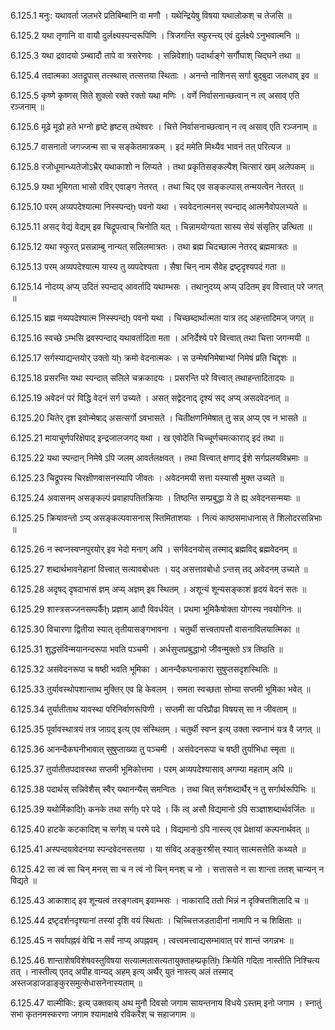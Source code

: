6.125.1
मनुः:
यथावर्ता जलभरे प्रतिबिम्बानि वा मणौ ।
यथेन्द्रियेषु विषया यथालोकश् च तेजसि ॥


6.125.2
यथा तृणानि वा वायौ दुर्लक्ष्यस्पन्दरूपिणि ।
त्रिजगन्ति स्फुरन्त्य् एवं दुर्लक्ष्ये ऽनुभवात्मनि ॥


6.125.3
यथा द्रवादयो ऽम्ब्वादौ तापे वा त्रसरेणवः ।
सन्निवेशाḫ पदार्थाङ्गे सर्गौघाश् चिद्घने तथा ॥


6.125.4
तदात्मका अतद्रूपास् तत्स्थास् तत्सत्तया स्थिताः ।
अनन्ते नाशिनस् सर्गा बुद्बुदा जलधाव् इव ॥


6.125.5
कृष्णे कृष्णस् सिते शुक्लो रक्ते रक्तो यथा मणिः ।
वर्णे निर्वासनाच्छत्वान् न त्व् असाव् एति रञ्जनाम् ॥


6.125.6
मूढे मूढो हते भग्नो हृष्टे हृष्टस् तथेश्वरः ।
चित्ते निर्वासनाच्छत्वान् न त्व् असाव् एति रञ्जनाम् ॥


6.125.7
वासनातो जगज्जन्म सा च सङ्केतमात्रकम् ।
इदं ममेति मिथ्यैव भावनं तत् परित्यज ॥


6.125.8
रजोधूमान्ध्यतेजोऽभ्रैर् यथाकाशो न लिप्यते ।
तथा प्रकृतिसङ्कल्पैश् चित्सारं खम् अलेपकम् ॥


6.125.9
यथा भूमिगता भासो रविर् एवाङ्ग नेतरत् ।
तथा चिद् एव सङ्कल्पास् तन्मयत्वेन नेतरत् ॥


6.125.10
परम् अव्यपदेश्यात्मा निस्स्पन्दḫ पवनो यथा ।
स्ववेदनात्मनस् स्पन्दाद् आत्मनैवोपलभ्यते ॥


6.125.11
असद् वेद्यं वेद्यम् इव चिद्रूपत्वाच् चिनोति यत् ।
चिन्नामयोग्यता सास्य सेयं संसृतिर् उत्थिता ॥


6.125.12
यथा स्फुरत् प्रसन्नाम्बु नान्यत् सलिलमात्रतः ।
तथा ब्रह्म चिदच्छात्म नेतरद् ब्रह्ममात्रतः ॥


6.125.13
परम् अव्यपदेश्यात्म यास्य तु व्यपदेश्यता ।
सैषा चिन् नाम सैवेह द्रष्टृदृश्यपदं गता ॥


6.125.14
नोदय्य् अप्य् उदितं स्पन्दाद् आवर्तादि यथाम्भसः ।
तथानुदय्य् अप्य् उदितम् इव वित्त्वात् परे जगत् ॥


6.125.15
ब्रह्म नव्यपदेश्यात्म निस्स्पन्दḫ पवनो यथा ।
चिच्छब्दार्थात्मता यात्र तद् अहन्तादिमज् जगत् ॥


6.125.16
स्वच्छे ऽम्भसि द्रवस्पन्दाद् यथावर्तादिता मता ।
अनिर्देश्ये परे वित्त्वात् तथा चित्ता जगन्मयी ॥


6.125.17
सर्गस्याद्यन्तयोर् उक्तो यẖ क्रमो वेदनात्मकः ।
स उन्मेषनिमेषाभ्यां निमेषं प्रति चिद्दृशः ॥


6.125.18
प्रसरन्ति यथा स्पन्दात् सलिले चक्रकादयः ।
प्रसरन्ति परे वित्त्वात् तथाहन्तादितादयः ॥


6.125.19
अवेदनं परं विद्धि वेदनं सर्ग उच्यते ।
असत् सद्वेदनाद् दृश्यं सद् अप्य् असदवेदनात् ॥


6.125.20
चितेर् दृश इवोन्मेषाद् असत्सर्गो ऽवभासते ।
चितीक्षणनिमेषात् तु सन्न् अप्य् एव न भासते ॥


6.125.21
मायाचूर्णपरिक्षेपाद् इन्द्रजालजगद् यथा ।
ख एवोदेति चिच्चूर्णचमत्काराद् इदं तथा ॥


6.125.22
यथा स्पन्दान् निमेषे ऽपि जलम् आवर्तलक्षवत् ।
तथा वित्त्वात् क्षणाद् ईशे सर्गप्रलयविभ्रमाः ॥


6.125.23
चिद्रूपस्य चिरक्षीणवासनस्यापि जीवतः ।
अवेदनमयी सत्ता यस्यासौ मुक्त उच्यते ॥


6.125.24
अवासनम् असङ्कल्पं प्रवाहापतितक्रियाः ।
तिष्ठन्ति सम्प्रबुद्धा ये ते ह्य् अवेदनसन्मयाः ॥


6.125.25
क्रियावन्तो ऽप्य् असङ्कल्पवासनास् स्तिमिताशयाः ।
नित्यं काष्ठसमाधानास् ते शिलोदरसन्निभाः ॥


6.125.26
न स्वप्नस्वप्नपुरयोर् इव भेदो मनाग् अपि ।
सर्गवेदनयोस् तस्माद् ब्रह्मविद् ब्रह्मवेदनम् ॥


6.125.27
शब्दार्थभावनेहानां वित्त्वात् सत्यावबोधतः ।
यद् असत्तावबोधो ऽन्तस् तद् अवेदनम् उच्यते ॥


6.125.28
अदृषद् दृषदाभासं ज्ञम् अप्य् अज्ञम् इव स्थितम् ।
अशून्यं शून्यसङ्काशं हृदयं वेदनं सतः ॥


6.125.29
शास्त्रसज्जनसम्पर्कैḫ प्रज्ञाम् आदौ विवर्धयेत् ।
प्रथमा भूमिकैषोक्ता योगस्य नवयोगिनः ॥


6.125.30
विचारणा द्वितीया स्यात् तृतीयासङ्गभावना ।
चतुर्थी सत्त्वतापत्तौ वासनाविलयात्मिका ॥


6.125.31
शुद्धसंविन्मयानन्दरूपा भवति पञ्चमी ।
अर्धसुप्तप्रबुद्धाभो जीवन्मुक्तो ऽत्र तिष्ठति ॥


6.125.32
असंवेदनरूपा च षष्ठी भवति भूमिका ।
आनन्दैकघनाकारा सुषुप्तसदृशस्थितिः ॥


6.125.33
तुर्यावस्थोपशान्ताथ मुक्तिर् एव हि केवलम् ।
समता स्वच्छता सोम्या सप्तमी भूमिका भवेत् ॥


6.125.34
तुर्यातीताथ यावस्था परिनिर्वाणरूपिणी ।
सप्तमी सा परिप्रौढा विषयस् सा न जीवताम् ॥


6.125.35
पूर्वावस्थात्रयं तत्र जाग्रद् इत्य् एव संस्थितम् ।
चतुर्थी स्वप्न इत्य् उक्ता स्वप्नाभं यत्र वै जगत् ॥


6.125.36
आनन्दैकघनीभावात् सुषुप्ताख्या तु पञ्चमी ।
असंवेदनरूपा च षष्ठी तुर्याभिधा स्मृता ॥


6.125.37
तुर्यातीतपदावस्था सप्तमी भूमिकोत्तमा ।
परम् अव्यपदेश्यासाव् अगम्या महताम् अपि ॥


6.125.38
पदार्थस् सन्निवेशैस् स्वैर् यथानन्यैस् समन्वितः ।
तथा चित् सर्गशब्दार्थैर् न तु सर्गार्थरूपिभिः ॥


6.125.39
यथोर्मिकादिẖ कनके तथा सर्गḫ परे पदे ।
किं त्व् असौ विद्यमानो ऽपि सञ्ज्ञाशब्दार्थवर्जितः ॥


6.125.40
हाटके कटकादिश् च सर्गश् च परमे पदे ।
विद्यमानो ऽपि नास्त्य् एव प्रेक्षायां कल्पनार्थवत् ॥


6.125.41
अस्पन्दयावेदनया स्पन्दवेदनसत्तया ।
या संविद् अङ्कुरश्रीस् स्यात् सात्मसत्तेति कथ्यते ॥


6.125.42
सा त्वं सा चिन् मनस् सा च न त्वं नो चिन् मनश् च नो ।
सत्तासत्ते न सा शान्ता ततश् चान्यन् न विद्यते ॥


6.125.43
आकाशाद् इव शून्यत्वं तरङ्गत्वम् इवाम्भसः ।
नाकारादि ततो भिन्नं न दृक्चित्तशिलादि च ॥


6.125.44
द्रष्टृदर्शनदृश्यानां तस्यां दृशि वयं स्थिताः ।
चिच्चित्तजडतादीनां नामापि न च शिक्षिताः ॥


6.125.45
न सर्वापह्नवं वेद्मि न सर्वं नाप्य् अपह्नवम् ।
त्वत्त्वमत्त्वाद्यसम्भावात् परं शान्तं जगन्नभः ॥


6.125.46
शान्ताशेषविशेषवस्तुविषया सत्यात्मतासत्यतायुक्ताहम्प्रकृतिẖ क्रियेति गदिता नास्तीति निश्चित्य तत् ।
नास्तीत्य् एतद् अपीह वान्यद् अहम् इत्य् अर्थैर् युतं नास्त्य् अलं तस्माद् अस्तजडाजडाङ्कुरसमुत्सेधासनेनास्यताम् ॥


6.125.47
वाल्मीकिः:
इत्य् उक्तवत्य् अथ मुनौ दिवसो जगाम सायन्तनाय विधये ऽस्तम् इनो जगाम ।
स्नातुं सभा कृतनमस्करणा जगाम श्यामाक्षये रविकरैश् च सहाजगाम ॥

